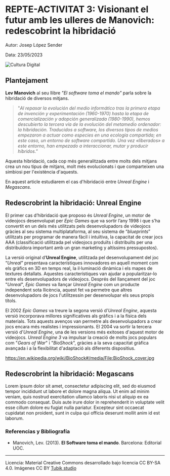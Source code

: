 # REPTE-ACTIVITAT 3: Visionant el futur amb les ulleres de Manovich: redescobrint la hibridació 




Autor: Josep López Sender


Data: 23/05/2023

![Cultura Digital](https://cdn2.unrealengine.com/09-animate-in-context-1920x1080-4b1ce63db43b.jpg?resize=1&w=1064)



## Plantejament


**Lev Manovich** al seu llibre *"El software toma el mando"* parla sobre la hibridació de diversos mitjans.

> "*Al repasar la evolución del medio informático tras la primera etapa
> de invención y experimentación (1960-1970) hasta la etapa de
> comercialización y adopción generalizada (1980-1990), hemos
> descubierto la tercera vía de la evolución del metamedio ordenador: la
> hibridación. Traducidos a software, los diversos tipos de medios
> empezaron a actuar como especies en una ecología compartida; en este
> caso, un entorno de software compartido. Una vez «liberados» a este
> entorno, han empezado a interaccionar, mutar y producir híbridos."*

Aquesta hibridació, cada cop més generalitzada entre molts dels mitjans crea un nou tipus de mitjans, molt més evolucionats i que comparteixen una simbiosi per l'existència d'aquests.

En aquest article estudiarem el cas d'hibridació entre *Unreal Engine* i *Megascans*.


## Redescrobrint la hibridació: Unreal Engine 

El primer cas d’hibridació que proposo és *Unreal Engine*, un motor de videojocs desenvolupat per *Epic Games* que va sortir l’any 1998 i que s’ha convertit en un dels més utilitzats pels desenvolupadors de videojocs gràcies al seu sistema multiplataforma, al seu sistema de “*blueprints*” utilitzats per programar de manera fàcil i intuïtiva, la capacitat de crear jocs AAA (classificació utilitzada pel videojocs produïts i distribuïts per una distribuïdora important amb un gran marketing y altíssims pressupostos).

La versió original d’**Unreal Engine**, utilitzada pel desenvolupament del joc “*Unreal*” presentava característiques innovadores en aquell moment com els gràfics en 3D en temps real, la il·luminació dinàmica i els mapes de textures detallats. Aquestes característiques van ajudar a popularitzar-lo entre els desenvolupadors de videojocs. Després del llançament del joc "*Unreal*", *Epic Games* va llançar *Unreal Engine* com un producte independent sota llicència, aquest fet va permetre que altres desenvolupadors de jocs l'utilitzessin per desenvolupar els seus propis títols.

El 2002 *Epic Games* va treure la segona versió d'*Unreal Engine*, aquesta versió incorporava millores significatives als gràfics i a la física dels materials. Tots aquests avenços van permetre als desenvolupadors a crear jocs encara més realistes i impressionants. El 2004 va sortir la tercera versió d'*Unreal Engine*, una de les versions més exitoses d'aquest motor de videojocs. *Unreal Engine 3* va impulsar la creació de molts jocs populars com "*Gears of War*" i "*BioShock*", gràcies a la seva capacitat gràfica avançada i a la flexibilitat d'adaptació als diferents dispositius.

https://en.wikipedia.org/wiki/BioShock#/media/File:BioShock_cover.jpg







## Redescrobrint la hibridació: Megascans

Lorem ipsum dolor sit amet, consectetur adipiscing elit, sed do eiusmod tempor incididunt ut labore et dolore magna aliqua. Ut enim ad minim veniam, quis nostrud exercitation ullamco laboris nisi ut aliquip ex ea commodo consequat. Duis aute irure dolor in reprehenderit in voluptate velit esse cillum dolore eu fugiat nulla pariatur. Excepteur sint occaecat cupidatat non proident, sunt in culpa qui officia deserunt mollit anim id est laborum.


### Referencias y Bibliografía

* Manovich, Lev. (2013). **El Software toma el mando**. Barcelona: Editorial UOC. 


----

Licencia: Material Creative Commons desarrollado bajo licencia CC BY-SA 4.0. Imágenes CC BY [Tubik studio](https://blog.tubikstudio.com/how-to-create-original-flat-illustrations-designers-tips/) 

